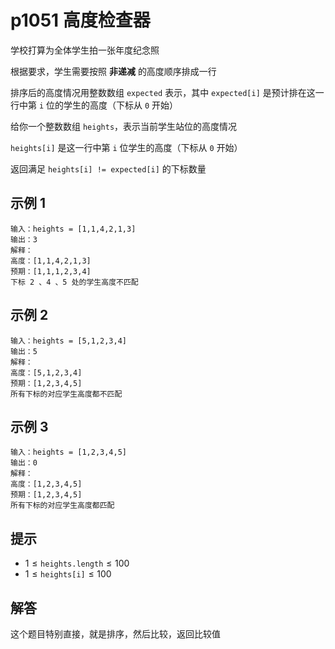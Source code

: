 # p1051 高度检查器

学校打算为全体学生拍一张年度纪念照

根据要求，学生需要按照 **非递减** 的高度顺序排成一行

排序后的高度情况用整数数组 `expected` 表示，其中 `expected[i]` 是预计排在这一行中第 `i` 位的学生的高度（下标从 `0` 开始）

给你一个整数数组 `heights`，表示当前学生站位的高度情况

`heights[i]` 是这一行中第 `i` 位学生的高度（下标从 `0` 开始）

返回满足 `heights[i] != expected[i]` 的下标数量

## 示例 1

```text
输入：heights = [1,1,4,2,1,3]
输出：3
解释：
高度：[1,1,4,2,1,3]
预期：[1,1,1,2,3,4]
下标 2 、4 、5 处的学生高度不匹配
```

## 示例 2

```text
输入：heights = [5,1,2,3,4]
输出：5
解释：
高度：[5,1,2,3,4]
预期：[1,2,3,4,5]
所有下标的对应学生高度都不匹配
```

## 示例 3

```text
输入：heights = [1,2,3,4,5]
输出：0
解释：
高度：[1,2,3,4,5]
预期：[1,2,3,4,5]
所有下标的对应学生高度都匹配
```

## 提示

- $1 \le \texttt{heights.length} \le 100$
- $1 \le \texttt{heights[i]} \le 100$

## 解答

这个题目特别直接，就是排序，然后比较，返回比较值
